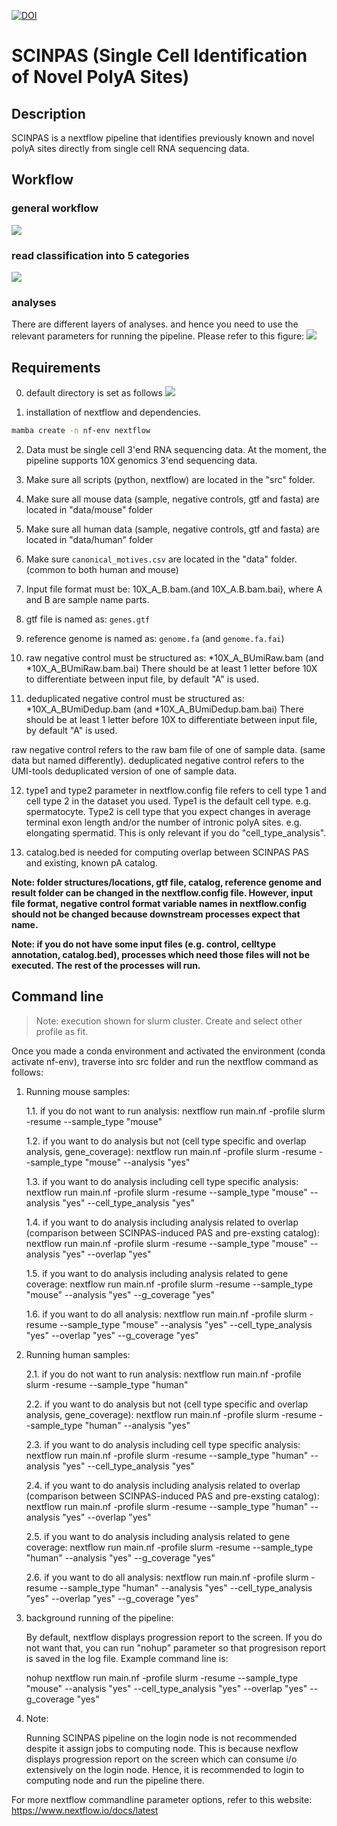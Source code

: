 [![DOI](https://zenodo.org/badge/DOI/10.5281/zenodo.8272892.svg)](https://doi.org/10.5281/zenodo.8272892)
# SCINPAS (Single Cell Identification of Novel PolyA Sites)

## Description
SCINPAS is a nextflow pipeline that identifies previously known and novel polyA sites
directly from single cell RNA sequencing data.

## Workflow
  ### general workflow
  ![](overall_workflow.png)
  
  ### read classification into 5 categories
  ![](classification.png)

  ### analyses
  There are different layers of analyses. and hence you need to use the relevant parameters for running the pipeline.
  Please refer to this figure: 
  ![](analysis.png)

	
## Requirements
0) default directory is set as follows
![](directory.png)

1) installation of nextflow and dependencies.

```bash
mamba create -n nf-env nextflow
```

2) Data must be single cell 3'end RNA sequencing data.
At the moment, the pipeline supports 10X genomics 3'end sequencing data.

3) Make sure all scripts (python, nextflow) are located in the "src" folder.

4) Make sure all mouse data (sample, negative controls, gtf and fasta) are located in "data/mouse" folder

5) Make sure all human data (sample, negative controls, gtf and fasta) are located in "data/human" folder

6) Make sure `canonical_motives.csv` are located in the "data" folder. (common to both human and mouse)

7) Input file format must be: 10X_A_B.bam.(and 10X_A.B.bam.bai), where A and B are sample name parts.

8) gtf file is named as: `genes.gtf`

9) reference genome is named as: `genome.fa` (and `genome.fa.fai`)

10) raw negative control must be structured as: *10X_A_BUmiRaw.bam (and *10X_A_BUmiRaw.bam.bai)
There should be at least 1 letter before 10X to differentiate between input file, by default "A" is used.

11) deduplicated negative control must be structured as: *10X_A_BUmiDedup.bam (and *10X_A_BUmiDedup.bam.bai)
There should be at least 1 letter before 10X to differentiate between input file, by default "A" is used.

raw negative control refers to the raw bam file of one of sample data. (same data but named differently).
deduplicated negative control refers to the UMI-tools deduplicated version of one of sample data. 

12) type1 and type2 parameter in nextflow.config file refers to cell type 1 and cell type 2 in the dataset you used.
Type1 is the default cell type. e.g. spermatocyte.
Type2 is cell type that you expect changes in average terminal exon length and/or the number of intronic polyA sites. e.g. elongating spermatid.
This is only relevant if you do "cell_type_analysis". 

13) catalog.bed is needed for computing overlap between SCINPAS PAS and existing, known pA catalog.

**Note: folder structures/locations, gtf file, catalog, reference genome and result folder can be changed in the nextflow.config file. 
However, input file format, negative control format variable names in nextflow.config should not be changed because
downstream processes expect that name.**

**Note: if you do not have some input files (e.g. control, celltype annotation, catalog.bed), processes which need those files will not be executed. The rest of the processes will run.**

## Command line

> Note: execution shown for slurm cluster. 
> Create and select other profile as fit.

Once you made a conda environment and activated the environment (conda activate nf-env), traverse into src folder and run the nextflow command as follows:

1. Running mouse samples:

	1.1. if you do not want to run analysis:
	nextflow run main.nf -profile slurm -resume --sample_type "mouse"

	1.2. if you want to do analysis but not (cell type specific and overlap analysis, gene_coverage): 
	nextflow run main.nf -profile slurm -resume --sample_type "mouse" --analysis "yes" 

	1.3. if you want to do analysis including cell type specific analysis: 
	nextflow run main.nf -profile slurm -resume --sample_type "mouse" --analysis "yes"  --cell_type_analysis "yes"

	1.4. if you want to do analysis including analysis related to overlap (comparison between SCINPAS-induced PAS and pre-exsting catalog): 
	nextflow run main.nf -profile slurm -resume --sample_type "mouse" --analysis "yes"  --overlap "yes"

	1.5. if you want to do analysis including analysis related to gene coverage: 
	nextflow run main.nf -profile slurm -resume --sample_type "mouse" --analysis "yes"  --g_coverage "yes"

	1.6. if you want to do all analysis: 
	nextflow run main.nf -profile slurm -resume --sample_type "mouse" --analysis "yes" --cell_type_analysis "yes" --overlap "yes" --g_coverage "yes"

2. Running human samples:

	2.1. if you do not want to run analysis:
	nextflow run main.nf -profile slurm -resume --sample_type "human"

	2.2. if you want to do analysis but not (cell type specific and overlap analysis, gene_coverage): 
	nextflow run main.nf -profile slurm -resume --sample_type "human" --analysis "yes" 

	2.3. if you want to do analysis including cell type specific analysis: 
	nextflow run main.nf -profile slurm -resume --sample_type "human" --analysis "yes"  --cell_type_analysis "yes"

	2.4. if you want to do analysis including analysis related to overlap (comparison between SCINPAS-induced PAS and pre-exsting catalog): 
	nextflow run main.nf -profile slurm -resume --sample_type "human" --analysis "yes"  --overlap "yes"

	2.5. if you want to do analysis including analysis related to gene coverage: 
	nextflow run main.nf -profile slurm -resume --sample_type "human" --analysis "yes"  --g_coverage "yes"

	2.6. if you want to do all analysis: 
	nextflow run main.nf -profile slurm -resume --sample_type "human" --analysis "yes" --cell_type_analysis "yes" --overlap "yes" --g_coverage "yes"

3. background running of the pipeline:
	
	By default, nextflow displays progression report to the screen. If you do not want that,
	you can run "nohup" parameter so that progresison report is saved in the log file. Example command line is: 

	nohup nextflow run main.nf -profile slurm -resume --sample_type "mouse" --analysis "yes" --cell_type_analysis "yes" --overlap "yes" --g_coverage "yes"

4. Note:
	
	Running SCINPAS pipeline on the login node is not recommended despite it assign jobs to computing node.
	This is because nexflow displays progression report on the screen which can consume i/o extensively on the login node.
	Hence, it is recommended to login to computing node and run the pipeline there.

For more nextflow commandline parameter options, refer to this website: https://www.nextflow.io/docs/latest
